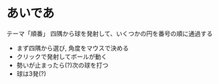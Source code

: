 # あいであ
テーマ「順番」
四隅から球を発射して、いくつかの円を番号の順に通過する

- まず四隅から選び, 角度をマウスで決める
- クリックで発射してボールが動く
- 勢いが止まったら(?)次の球を打つ
- 球は3発(?)